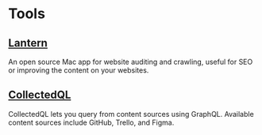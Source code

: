 # Tools

## [Lantern](/tools/lantern/)

An open source Mac app for website auditing and crawling, useful for SEO or improving the content on your websites.

## [CollectedQL](/tools/collectedql/)

CollectedQL lets you query from content sources using GraphQL. Available content sources include GitHub, Trello, and Figma.
